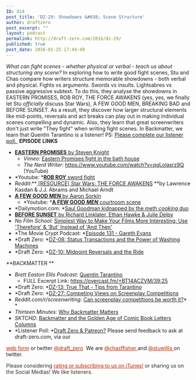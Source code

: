 ```yaml
---
ID: 814
post_title: 'DZ-29: Showdowns &#038; Scene Structure'
author: draftzero
post_excerpt: ""
layout: podcast
permalink: http://draft-zero.com/2016/dz-29/
published: true
post_date: 2016-01-25 17:44:49
---
```

*What can fight scenes - whether physical or verbal - teach us about structuring any scene?* In exploring how to write good fight scenes, Stu and Chas compare how writers structure memorable showdowns - both verbal and physical. Fights vs arguments. Swords vs insults. Lightsabres vs passive aggressive subtext. To do this, they analyse the showdowns in EASTERN PROMISES, ROB ROY, THE FORCE AWAKENS (yes, yes, we finally let Stu *officially* discuss Star Wars), A FEW GOOD MEN, BREAKING BAD and BEFORE SUNSET. As a result, they discover how larger structural elements like mid-points, reversals and act breaks can play out in making individual scenes compelling and dynamic. Also, they learn that great screenwriters don't just write "They fight" when writing fight scenes. In Backmatter, we learn that Quentin Tarantino is a listener! PS: <a href="https://www.surveymonkey.com/r/9CKXM8L" target="_blank">Please complete our listener poll. </a> **EPISODE LINKS** 
*   [**EASTERN PROMISES** by Steven Knight][1] 
    *   *Vimeo:* <a href="https://vimeo.com/118584424" target="_blank">Eastern Promises fight in the bath house</a>
    *   *The Nerd Writer*: <a href="https://www.youtube.com/watch?v=qgLoIasrz9Q" target="_blank">https://www.youtube.com/watch?v=qgLoIasrz9Q </a>(YouTube)
*   *Youtube: *[**ROB ROY** sword fight][2]
*   *Reddit*:**[ [RESOURCE] Star Wars: THE FORCE AWAKENS][3] **by Lawrence Kasdan & J.J. Abrams and Michael Arndt
*   [**A FEW GOOD MEN** by Aaron Sorkin ][4] 
    *   *Youtube: *<a href="https://www.youtube.com/watch?v=Byh59Y46Q0Q" target="_blank"><strong>A FEW GOOD <em>MEN</em></strong> courtroom scene</a>
*   *Dailymotion.com: *<a href="http://www.dailymotion.com/video/x15nfmd_saul-goodman-kidnapped-by-the-meth-cooking-duo_fun" target="_blank">Saul Goodman kidnapped by the meth <em>cooking</em> duo</a>
*   [**BEFORE SUNSET** by Richard Linklater, Ethan Hawke & Julie Delpy][5]
*   *No Film School:* <a href="http://nofilmschool.com/2015/04/tony-zhou-storytelling-video-essay-f-fake-therefore-but-and-then" target="_blank">Simplest Way to Make Your Films More Interesting: Use 'Therefore' & 'But' Instead of 'And Then'</a>
*   *The Movie Crypt Podcast: *<a href="http://geeknation.com/podcasts/the-movie-crypt-ep-131-gareth-evans/" target="_blank">Episode 131 - Gareth Evans</a>
*   *Draft Zero: *<a href="http://draft-zero.com/2014/dz-08/" target="_blank">DZ-08: Status Transactions and the Power of Washing Machines</a>
*   *Draft Zero: *<a href="http://draft-zero.com/2014/dz-10/" target="_blank">DZ-10: Midpoint Reversals and the Ride</a>

**BACKMATTER ** 
*   *Brett Easton Ellis Podcast:* <a href="http://podcastone.com/pg/jsp/program/episode.jsp?programID=592&pid=571355" target="_blank">Quentin Tarantino</a> 
    *   FULL Excerpt Link: <a href="https://overcast.fm/+BT14ACZVM/39:25" target="_blank">https://overcast.fm/+BT14ACZVM/39:25</a>
*   *Draft Zero: *<a href="http://draft-zero.com/2014/dz-13/" target="_blank">DZ-13: True That - Tips from Tarantino</a>
*   *Draft Zero: *<a href="http://draft-zero.com/2015/dz-27/" target="_blank">DZ-27: Competing Views on Screenplay Competitions</a>
*   *Reddit.com/r/screenwriting:* <a href="https://www.reddit.com/r/Screenwriting/comments/3svxaf/draft_zero_ep27_can_screenplay_competitions_be/" target="_blank">Can screenplay competitions be worth it?</a>* *
*   *Thirteen Minutes*: <a href="http://thirteenminutes.blogspot.com.au/2013/08/why-backmatter-matters.html" target="_blank">Why Backmatter Matters</a>
*   *SKTCHD*: <a href="http://sktchd.com/longform/letters-columns-longform/" target="_blank">Backmatter and the Golden Age of Comic Book Letters Columns</a>
*   *Listener Poll: *<a href="https://www.surveymonkey.com/r/9CKXM8L" target="_blank">Draft Zero & Patreon?</a> Please send feedback to ask at draft-zero.com, via our 

<a style="font-weight: inherit; font-style: inherit; color: #ba2500;" href="http://draft-zero.com/feedback/" target="_blank">web form</a> or twitter <a style="font-weight: inherit; font-style: inherit; color: #ba2500;" href="https://twitter.com/draft_zero" target="_blank">@draft_zero</a>  We are <a style="font-weight: inherit; font-style: inherit; color: #ba2500;" href="http://www.twitter.com/chasffisher" target="_blank">@chasffisher </a>and <a style="font-weight: inherit; font-style: inherit; color: #ba2500;" href="http://www.twitter.com/stuwillis" target="_blank">@stuwillis </a>on twitter. <p style="color: #2d2d2d;">
  Please considering <a style="font-weight: inherit; font-style: inherit; color: #ba2500;" href="https://itunes.apple.com/au/podcast/draft-zero-screenwriting-podcast/id847126598?mt=2&ls=1">rating or subscribing to us on iTunes!</a> or sharing us on the Social Medias! We like listeners.
</p>

 [1]: http://www.joblo.com/scripts/Eastern_Promises.pdf
 [2]: https://www.youtube.com/watch?v=SVaslN1NiT0
 [3]: https://www.reddit.com/r/Screenwriting/comments/3yvr48/resource_star_wars_the_force_awakens_2015/
 [4]: http://www.awesomefilm.com/script/afewgoodmen.txt
 [5]: http://www.dailyscript.com/scripts/before-sunset.pdf